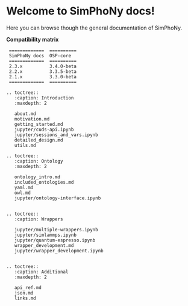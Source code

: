 # Welcome to SimPhoNy docs!
Here you can browse though the general documentation of SimPhoNy.

**Compatibility matrix**

```eval_rst
 =============  ==========
 SimPhoNy docs  OSP-core  
 =============  ==========
 2.3.x          3.4.0-beta
 2.2.x          3.3.5-beta
 2.1.x          3.3.0-beta
 =============  ==========
```

```eval_rst
.. toctree::
   :caption: Introduction
   :maxdepth: 2

   about.md
   motivation.md
   getting_started.md
   jupyter/cuds-api.ipynb
   jupyter/sessions_and_vars.ipynb
   detailed_design.md
   utils.md

.. toctree::
   :caption: Ontology
   :maxdepth: 2

   ontology_intro.md
   included_ontologies.md
   yaml.md
   owl.md
   jupyter/ontology-interface.ipynb


.. toctree::
   :caption: Wrappers

   jupyter/multiple-wrappers.ipynb
   jupyter/simlammps.ipynb
   jupyter/quantum-espresso.ipynb
   wrapper_development.md
   jupyter/wrapper_development.ipynb


.. toctree::
   :caption: Additional
   :maxdepth: 2

   api_ref.md
   json.md
   links.md

```
